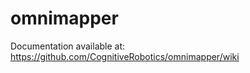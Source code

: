 omnimapper
==========

Documentation available at:
https://github.com/CognitiveRobotics/omnimapper/wiki
